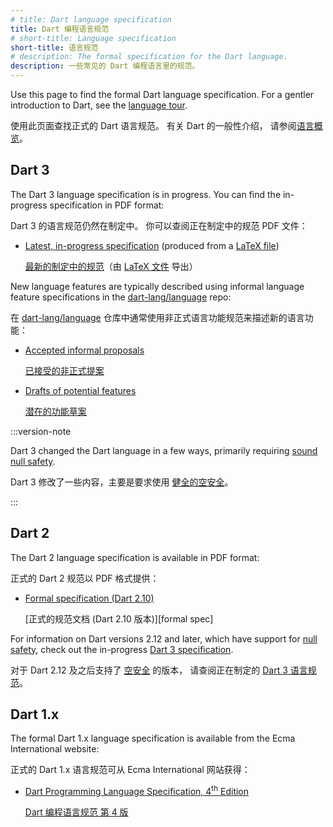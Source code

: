 ```yaml
---
# title: Dart language specification
title: Dart 编程语言规范
# short-title: Language specification
short-title: 语言规范
# description: The formal specification for the Dart language.
description: 一些常见的 Dart 编程语言里的规范。
---
```


Use this page to find the formal Dart language specification.
For a gentler introduction to Dart, see the
[language tour](/language).

使用此页面查找正式的 Dart 语言规范。 有关 Dart 的一般性介绍，
请参阅[语言概览](/language)。

## Dart 3

The Dart 3 language specification is in progress.
You can find the in-progress specification in PDF format:

Dart 3 的语言规范仍然在制定中。
你可以查阅正在制定中的规范 PDF 文件：

* [Latest, in-progress specification][latest draft]
  (produced from a [LaTeX file][])

  [最新的制定中的规范][latest draft]（由 [LaTeX 文件][LaTeX file] 导出）

[latest draft]: https://spec.dart.dev/DartLangSpecDraft.pdf
[LaTeX file]: https://github.com/dart-lang/language/blob/main/specification/dartLangSpec.tex

New language features are typically described using
informal language feature specifications in the [dart-lang/language][] repo:

在 [dart-lang/language][] 仓库中通常使用非正式语言功能规范来描述新的语言功能：

* [Accepted informal proposals][]

  [已接受的非正式提案][Accepted informal proposals]

* [Drafts of potential features][]

  [潜在的功能草案][Drafts of potential features]

[dart-lang/language]: https://github.com/dart-lang/language
[Accepted informal proposals]: https://github.com/dart-lang/language/tree/main/accepted
[Drafts of potential features]: https://github.com/dart-lang/language/tree/main/working

:::version-note

Dart 3 changed the Dart language in a few ways,
primarily requiring [sound null safety](/null-safety).

Dart 3 修改了一些内容，主要是要求使用 [健全的空安全](/null-safety)。

:::

## Dart 2

The Dart 2 language specification is available in PDF format:

正式的 Dart 2 规范以 PDF 格式提供：

  * [Formal specification (Dart 2.10)][2-10 formal spec]

    [正式的规范文档 (Dart 2.10 版本)][formal spec]

[2-10 formal spec]: /guides/language/specifications/DartLangSpec-v2.10.pdf

For information on Dart versions 2.12 and later, 
which have support for [null safety](/null-safety), 
check out the in-progress [Dart 3 specification](#dart-3).

对于 Dart 2.12 及之后支持了 [空安全](/null-safety) 的版本，
请查阅正在制定的 [Dart 3 语言规范](#dart-3)。

## Dart 1.x

The formal Dart 1.x language specification is available from
the Ecma International website:

正式的 Dart 1.x 语言规范可从 Ecma International 网站获得：

* <a href="https://www.ecma-international.org/publications-and-standards/standards/ecma-408/"
   target="_blank" rel="noopener">Dart Programming Language Specification, 4<sup>th</sup> Edition</a>

  <a href="http://www.ecma-international.org/publications/files/ECMA-ST/ECMA-408.pdf"
   target="_blank" rel="noopener">Dart 编程语言规范 第 4 版</a>

